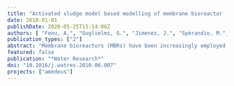 ```yaml
---
title: "Activated sludge model based modelling of membrane bioreactor (MBR) processes: A critical review with special regard to MBR specifities"
date: 2010-01-01
publishDate: 2020-05-25T15:14:06Z
authors: [ "Fenu, A.", "Guglielmi, G.", "Jimenez, J.", "Spèrandio, M.", "Saroj, D.", "Lesjean, B.", "Brepols, C.", "Thoeye, C.", "Nopens, I." ]
publication_types: ["2"]
abstract: "Membrane bioreactors (MBRs) have been increasingly employed for municipal and industrial wastewater treatment in the last decade. The efforts for modelling of such wastewater treatment systems have always targeted either the biological processes (treatment quality target) as well as the various aspects of engineering (cost effective design and operation). The development of Activated Sludge Models (ASM) was an important evolution in the modelling of Conventional Activated Sludge (CAS) processes and their use is now very well established. However, although they were initially developed to describe CAS processes, they have simply been transferred and applied to MBR processes. Recent studies on MBR biological processes have reported several crucial specificities: medium to very high sludge retention times, high mixed liquor concentration, accumulation of soluble microbial products (SMP) rejected by the membrane filtration step, and high aeration rates for scouring purposes. These aspects raise the question as to what extent the ASM framework is applicable to MBR processes. Several studies highlighting some of the aforementioned issues are scattered through the literature. Hence, through a concise and structured overview of the past developments and current state-of-the-art in biological modelling of MBR, this review explores ASMebased modelling applied to MBR processes. The work aims to synthesize previous studies and differentiates between unmodified and modified applications of ASM to MBR. Particular emphasis is placed on influent fractionation, biokinetics, and soluble microbial products (SMPs)/exo-polymeric substances (EPS) modelling"
featured: false
publication: "*Water Research*"
doi: "10.1016/j.watres.2010.06.007"
projects: ["amedeus"]
---
```


